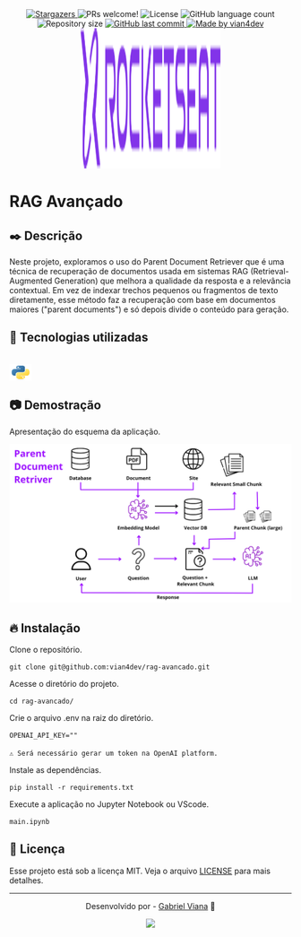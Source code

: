 <div align="center">
  <a href="https://github.com/vian4dev/rag-avancado/stargazers">
    <img alt="Stargazers" src="https://img.shields.io/github/stars/vian4dev/rag-avancado?style=social">
  </a>
  
  <img alt="PRs welcome!" src="https://img.shields.io/static/v1?label=PRs&message=welcome&color=7159c1&labelColor=000000" />
  <img alt="License" src="https://img.shields.io/static/v1?label=license&message=MIT&color=7159c1&labelColor=000000">
  <img alt="GitHub language count" src="https://img.shields.io/github/languages/count/vian4dev/rag-avancado?color=%2304D361">
  <img alt="Repository size" src="https://img.shields.io/github/repo-size/vian4dev/rag-avancado">
	
  <a href="https://github.com/vian4dev/rag-avancado/commits/master">
    <img alt="GitHub last commit" src="https://img.shields.io/github/last-commit/vian4dev/rag-avancado">
  </a>
  
  <a href="https://www.linkedin.com/in/vianadev/">
    <img alt="Made by vian4dev" src="https://img.shields.io/badge/made%20by-vian4dev-%2304D361">
  </a>
</div>

<div align="center">
  <img src="https://raw.githubusercontent.com/vian4dev/vian4dev/bfae0da7d97ab8f10a008d3fdea6f2e2181fa3ca/.github/rocketseat.svg" width="250" height="250" alt="Rocketseat">
</div>

# RAG Avançado

## ✒️ Descrição
Neste projeto, exploramos o uso do Parent Document Retriever que é uma técnica de recuperação de documentos usada em sistemas RAG (Retrieval-Augmented Generation) que melhora a qualidade da resposta e a relevância contextual. Em vez de indexar trechos pequenos ou fragmentos de texto diretamente, esse método faz a recuperação com base em documentos maiores ("parent documents") e só depois divide o conteúdo para geração.

## 🚀 Tecnologias utilizadas
<div style="display: inline_block"><br>
  <img align="center" alt="img-html" height="30" width="40" src="https://raw.githubusercontent.com/devicons/devicon/master/icons/python/python-original.svg">
</div>

## 📷 Demostração
Apresentação do esquema da aplicação.
<div align="center">
  <img src="./.github/arquitetura-avancada-rag.png" alt="arquitetura-rag-avancado" />
</div>

## 🔥 Instalação
Clone o repositório.
~~~
git clone git@github.com:vian4dev/rag-avancado.git
~~~
Acesse o diretório do projeto.
~~~
cd rag-avancado/
~~~
Crie o arquivo .env na raiz do diretório.
~~~
OPENAI_API_KEY=""

⚠️ Será necessário gerar um token na OpenAI platform.
~~~
Instale as dependências.
~~~
pip install -r requirements.txt
~~~
Execute a aplicação no Jupyter Notebook ou VScode.
~~~
main.ipynb
~~~

## 📝 Licença
Esse projeto está sob a licença MIT. Veja o arquivo [LICENSE](LICENSE) para mais detalhes.

---
<div align="center"> 
 <p>Desenvolvido por - <a href="https://github.com/vian4dev">Gabriel Viana</a> 🤖</p>
 
 <a href="https://www.linkedin.com/in/vianadev" target="_blank"><img src="https://img.shields.io/badge/-LinkedIn-%230077B5?style=for-the-badge&logo=linkedin&logoColor=white" target="_blank"></a> 
</div>
